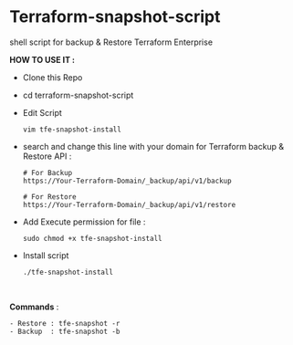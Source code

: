 # Terraform-snapshot-script
shell script for backup &amp; Restore Terraform Enterprise


**HOW TO USE IT :**
- Clone this Repo
- cd terraform-snapshot-script
- Edit Script

  ```shell
  vim tfe-snapshot-install
  ```
- search and change this line with your domain for Terraform backup & Restore API : 
  
  ```shell
  # For Backup
  https://Your-Terraform-Domain/_backup/api/v1/backup
  ```

  ```shell
  # For Restore
  https://Your-Terraform-Domain/_backup/api/v1/restore
  ```
- Add Execute permission for file :
  ```shell
  sudo chmod +x tfe-snapshot-install
  ```
- Install script
  ```shell
  ./tfe-snapshot-install
  ```
  
<br/>

**Commands** :
```
- Restore : tfe-snapshot -r
- Backup  : tfe-snapshot -b
```
